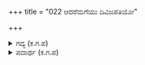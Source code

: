 +++
title = "022 ಆದರೆಮಗೆಯು ದಿವಿಜಪತಿಯೋ"

+++

<details><summary>ಗದ್ಯ (ಕ.ಗ.ಪ) </summary>

22. ಹಾಗಿದ್ದರೆ ನೀವೂ ನನಗೆ ದೇವೇಂದ್ರನಂತೆಯೇ, ತಂದೆಯ ಸಮಾನ. ನೀವು ನಮ್ಮ ಅಣ್ಣ ದೇವನ ಸಾಮ್ರಾಜ್ಯ ಪದವಿಯ ರಾಜಸೂಯಯಾಗವನ್ನು ಗೌರವಿಸಿ ಸಾಕು ಎಂದ ಅರ್ಜುನ. ಆನೆ ಕುದುರೆ ಮೊದಲಾದ ಸಮಸ್ತ ವಸ್ತುಗಳನ್ನು ಒಪ್ಪಿಸಿ ಅರ್ಜುನನೊಡನೆ ಸನ್ಮಿತ್ರ ಭಾವವನ್ನು ಪ್ರಕಟಿಸಿದ ಭಗದತ್ತ.
</details>

<details><summary>ಪದಾರ್ಥ (ಕ.ಗ.ಪ) </summary>

ನೆನಲು ಆದರೆ-ಹಾಗಿದ್ದಲ್ಲಿ, ಎಮಗೆಯು-ನಮಗೂಕೂಡ ನೀವು, ದಿವಿಜಪತಿಯೋಪಾದಿ-ದೇವೇಂದ್ರನಂತೆಯೇ, ಎಮ್ಮಣ್ಣದೇವನ-ನಮ್ಮ ಅಣ್ಣ ಯುಧಿಷ್ಠಿರ ದೇವನು ನಡೆಸಲಿರುವ, ಮೇದಿನಿಯ ಸಾಮ್ರಾಜ್ಯ ಪದವಿಯ ರಾಜಸೂಯವನು-ಇಡೀ ಭೂಮಿಯ ಸಮ್ರಾಟನನ್ನಾಗಿ ಮಾಡುವಂತಹ ರಾಜಸೂಯ ಯಾಗವನ್ನು, ಆದಿರಿಸಿ ಸಾಕು ಎನಲು-ಗೌರವಿಸಿ ನಡೆಸಿಕೊಂಡು ಸಾಕು ಎನ್ನಲು, ಹಯವಾದಿಯಾದ ಸಮಸ್ತ ವಸ್ತು-ಆನೆ ಕುದುರೆ ಮೊದಲಾದ ಸಮಸ್ತ ವಸ್ತುಗಳನ್ನು, ಐದೆ ಕೊಟ್ಟನು ಫಲುಗುಣಂಗೆ ಸುಮಿತ್ರಭಾವದಲಿ-ಶ್ರೇಷ್ಠ ಮಿತ್ರನೆಂಬ ಭಾವನೆಯಿಂದ, ಅರ್ಜುನನಿಗೆ ಅತಿಶಯವಾಗಿ ಕೊಟ್ಟನು
</details>
